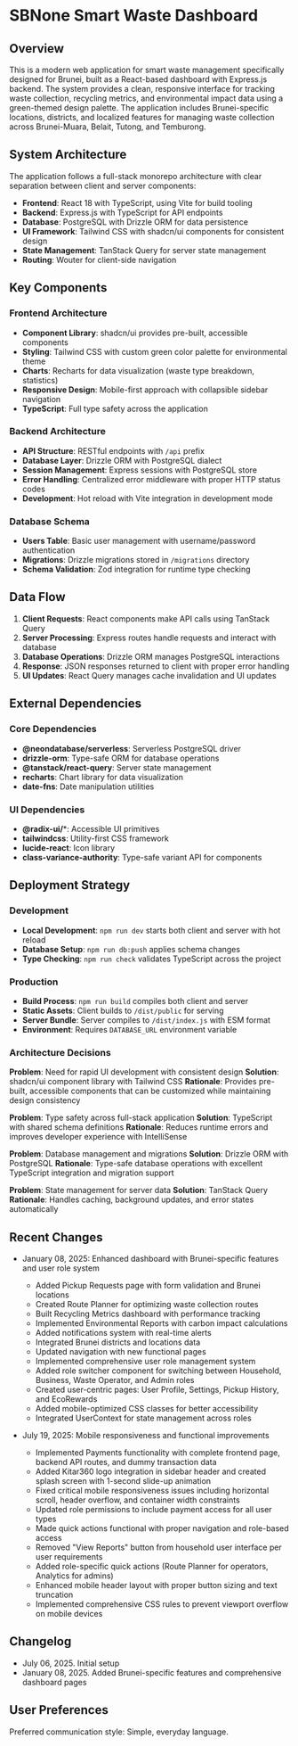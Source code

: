 # SBNone Smart Waste Dashboard

## Overview

This is a modern web application for smart waste management specifically designed for Brunei, built as a React-based dashboard with Express.js backend. The system provides a clean, responsive interface for tracking waste collection, recycling metrics, and environmental impact data using a green-themed design palette. The application includes Brunei-specific locations, districts, and localized features for managing waste collection across Brunei-Muara, Belait, Tutong, and Temburong.

## System Architecture

The application follows a full-stack monorepo architecture with clear separation between client and server components:

- **Frontend**: React 18 with TypeScript, using Vite for build tooling
- **Backend**: Express.js with TypeScript for API endpoints
- **Database**: PostgreSQL with Drizzle ORM for data persistence
- **UI Framework**: Tailwind CSS with shadcn/ui components for consistent design
- **State Management**: TanStack Query for server state management
- **Routing**: Wouter for client-side navigation

## Key Components

### Frontend Architecture
- **Component Library**: shadcn/ui provides pre-built, accessible components
- **Styling**: Tailwind CSS with custom green color palette for environmental theme
- **Charts**: Recharts for data visualization (waste type breakdown, statistics)
- **Responsive Design**: Mobile-first approach with collapsible sidebar navigation
- **TypeScript**: Full type safety across the application

### Backend Architecture
- **API Structure**: RESTful endpoints with `/api` prefix
- **Database Layer**: Drizzle ORM with PostgreSQL dialect
- **Session Management**: Express sessions with PostgreSQL store
- **Error Handling**: Centralized error middleware with proper HTTP status codes
- **Development**: Hot reload with Vite integration in development mode

### Database Schema
- **Users Table**: Basic user management with username/password authentication
- **Migrations**: Drizzle migrations stored in `/migrations` directory
- **Schema Validation**: Zod integration for runtime type checking

## Data Flow

1. **Client Requests**: React components make API calls using TanStack Query
2. **Server Processing**: Express routes handle requests and interact with database
3. **Database Operations**: Drizzle ORM manages PostgreSQL interactions
4. **Response**: JSON responses returned to client with proper error handling
5. **UI Updates**: React Query manages cache invalidation and UI updates

## External Dependencies

### Core Dependencies
- **@neondatabase/serverless**: Serverless PostgreSQL driver
- **drizzle-orm**: Type-safe ORM for database operations
- **@tanstack/react-query**: Server state management
- **recharts**: Chart library for data visualization
- **date-fns**: Date manipulation utilities

### UI Dependencies
- **@radix-ui/***: Accessible UI primitives
- **tailwindcss**: Utility-first CSS framework
- **lucide-react**: Icon library
- **class-variance-authority**: Type-safe variant API for components

## Deployment Strategy

### Development
- **Local Development**: `npm run dev` starts both client and server with hot reload
- **Database Setup**: `npm run db:push` applies schema changes
- **Type Checking**: `npm run check` validates TypeScript across the project

### Production
- **Build Process**: `npm run build` compiles both client and server
- **Static Assets**: Client builds to `/dist/public` for serving
- **Server Bundle**: Server compiles to `/dist/index.js` with ESM format
- **Environment**: Requires `DATABASE_URL` environment variable

### Architecture Decisions

**Problem**: Need for rapid UI development with consistent design
**Solution**: shadcn/ui component library with Tailwind CSS
**Rationale**: Provides pre-built, accessible components that can be customized while maintaining design consistency

**Problem**: Type safety across full-stack application
**Solution**: TypeScript with shared schema definitions
**Rationale**: Reduces runtime errors and improves developer experience with IntelliSense

**Problem**: Database management and migrations
**Solution**: Drizzle ORM with PostgreSQL
**Rationale**: Type-safe database operations with excellent TypeScript integration and migration support

**Problem**: State management for server data
**Solution**: TanStack Query
**Rationale**: Handles caching, background updates, and error states automatically

## Recent Changes

- January 08, 2025: Enhanced dashboard with Brunei-specific features and user role system
  - Added Pickup Requests page with form validation and Brunei locations
  - Created Route Planner for optimizing waste collection routes
  - Built Recycling Metrics dashboard with performance tracking
  - Implemented Environmental Reports with carbon impact calculations
  - Added notifications system with real-time alerts
  - Integrated Brunei districts and locations data
  - Updated navigation with new functional pages
  - Implemented comprehensive user role management system
  - Added role switcher component for switching between Household, Business, Waste Operator, and Admin roles
  - Created user-centric pages: User Profile, Settings, Pickup History, and EcoRewards
  - Added mobile-optimized CSS classes for better accessibility
  - Integrated UserContext for state management across roles

- July 19, 2025: Mobile responsiveness and functional improvements
  - Implemented Payments functionality with complete frontend page, backend API routes, and dummy transaction data
  - Added Kitar360 logo integration in sidebar header and created splash screen with 1-second slide-up animation
  - Fixed critical mobile responsiveness issues including horizontal scroll, header overflow, and container width constraints
  - Updated role permissions to include payment access for all user types
  - Made quick actions functional with proper navigation and role-based access
  - Removed "View Reports" button from household user interface per user requirements
  - Added role-specific quick actions (Route Planner for operators, Analytics for admins)
  - Enhanced mobile header layout with proper button sizing and text truncation
  - Implemented comprehensive CSS rules to prevent viewport overflow on mobile devices

## Changelog

- July 06, 2025. Initial setup
- January 08, 2025. Added Brunei-specific features and comprehensive dashboard pages

## User Preferences

Preferred communication style: Simple, everyday language.